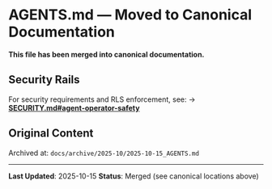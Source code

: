 # AGENTS.md — Moved to Canonical Documentation

**This file has been merged into canonical documentation.**

## Security Rails

For security requirements and RLS enforcement, see:
→ **[SECURITY.md#agent-operator-safety](./SECURITY.md#agent-operator-safety)**

## Original Content

Archived at: `docs/archive/2025-10/2025-10-15_AGENTS.md`

---

**Last Updated**: 2025-10-15
**Status**: Merged (see canonical locations above)
